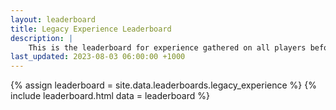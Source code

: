 ```yaml
---
layout: leaderboard
title: Legacy Experience Leaderboard
description: |
    This is the leaderboard for experience gathered on all players before the experience update.
last_updated: 2023-08-03 06:00:00 +1000
---
```


{% assign leaderboard = site.data.leaderboards.legacy_experience %}
{% include leaderboard.html data = leaderboard %}
